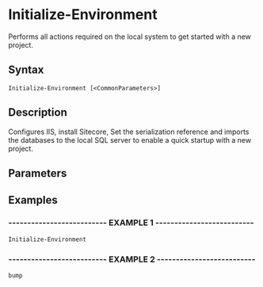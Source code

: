 

# Initialize-Environment

Performs all actions required on the local system to get started with a new project.
## Syntax

    Initialize-Environment [<CommonParameters>]


## Description

Configures IIS, install Sitecore, Set the serialization reference
and imports the databases to the local SQL server to enable a quick startup with a new project.





## Parameters


## Examples

### -------------------------- EXAMPLE 1 --------------------------
    Initialize-Environment






























### -------------------------- EXAMPLE 2 --------------------------
    bump































